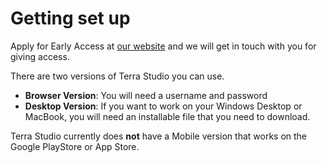 # Getting set up

Apply for Early Access at [our website](https://www.letsterra.com/) and we will get in touch with you for giving access.

There are two versions of Terra Studio you can use.

* **Browser Version**: You will need a username and password
* **Desktop Version**: If you want to work on your Windows Desktop or MacBook, you will need an installable file that you need to download.&#x20;

Terra Studio currently does **not** have a Mobile version that works on the Google PlayStore or App Store.
